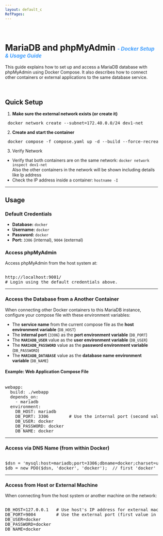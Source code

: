 ```yaml
---
layout: default_c
RefPages:
--- 
```


<br>

# MariaDB and phpMyAdmin <span style="color: #409EFF; font-size: 0.6em; font-style: italic;"> -  Docker Setup & Usage Guide</span>


This guide explains how to set up and access a MariaDB database with phpMyAdmin using Docker Compose.
It also describes how to connect other containers or external applications to the same database service.

<br>

## Quick Setup

1. **Make sure the external network exists (or create it)**

<pre class="nje-cmd-one-line"> docker network create --subnet=172.40.0.0/24 dev1-net </pre>

2. **Create and start the container**

<pre class="nje-cmd-one-line"> docker compose -f compose.yaml up -d --build --force-recreate --remove-orphans </pre>

3. Verify Network

- Verify that both containers are on the same network: ``docker network inspect dev1-net``  
  Also the other containers in the network will be shown including details like Ip address
- Check the IP address inside a container: ``hostname -I``

---

## Usage

### Default Credentials

- **Database:** `docker`
- **Username:** `docker`
- **Password:** `docker`
- **Port:** `3306` (internal), `9004` (external)

### Access phpMyAdmin

Access phpMyAdmin from the host system at:

<pre class="nje-cmd-multi-line"> 
http://localhost:9001/
# Login using the default credentials above.
</pre>

---

### Access the Database from a Another Container

When connecting other Docker containers to this MariaDB instance, configure your compose file with these environment variables:

- The **service name** from the current compose file as the **host environment variable** (`DB_HOST`)
- The **internal port** (`3306`) as the **port environment variable** (`DB_PORT`)
- The **`MARIADB_USER`** value as the **user environment variable** (`DB_USER`)
- The **`MARIADB_PASSWORD`** value as the **password environment variable** (`DB_PASSWORD`)
- The **`MARIADB_DATABASE`** value as the **database name environment variable** (`DB_NAME`)

#### Example: Web Application Compose File

<pre class="nje-cmd-multi-line"> 
webapp:
  build: ./webapp
  depends_on:
    - mariadb
  environment:
    DB_HOST: mariadb
    DB_PORT: 3306        # Use the internal port (second value)
    DB_USER: docker
    DB_PASSWORD: docker
    DB_NAME: docker
</pre>

---

### Access via DNS Name (from within Docker)

<pre class="nje-cmd-multi-line"> 
$dsn = 'mysql:host=mariadb;port=3306;dbname=docker;charset=utf8mb4';
$db = new PDO($dsn, 'docker', 'docker');  // first 'docker' = user, second = password
</pre>

---

### Access from Host or External Machine

When connecting from the host system or another machine on the network:

<pre class="nje-cmd-multi-line"> 
DB_HOST=127.0.0.1   # Use host's IP address for external machines
DB_PORT=9004        # Use the external port (first value in ports mapping)
DB_USER=docker
DB_PASSWORD=docker
DB_NAME=docker
</pre>
